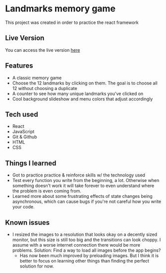 # Landmarks memory game

This project was created in order to practice the react framework

## Live Version

You can access the live version [here](https://jordan-mcgalliard.github.io/landmarks-memory-game/)

## Features

- A classic memory game
- Choose the 12 landmarks by clicking on them. The goal is to choose all 12 without choosing a duplicate
- A counter to see how many unique landmarks you've clicked on
- Cool background slideshow and menu colors that adjust accordingly

## Tech used

- React
- JavaScript
- Git & Github
- HTML
- CSS

## Things I learned
- Got to practice practice & reinforce skills w/ the technology used
- Test every function you write from the beginning, a lot. Otherwise when something doesn't work it will take forever to even understand where the problem is even coming from.
- Learned more about some frustrating effects of state changes being asynchronous, which can cause bugs if you're not careful how you write your code.

## Known issues
- I resized the images to a resolution that looks okay on a decently sized monitor, but this size is still too big and the transitions can look choppy. I assume with a worse internet connection there would be more problems. Solution: Find a way to load all images before the app begins?
  - Has now been much improved by preloading images. But I think it is better to focus on learning other things than finding the perfect solution for now.